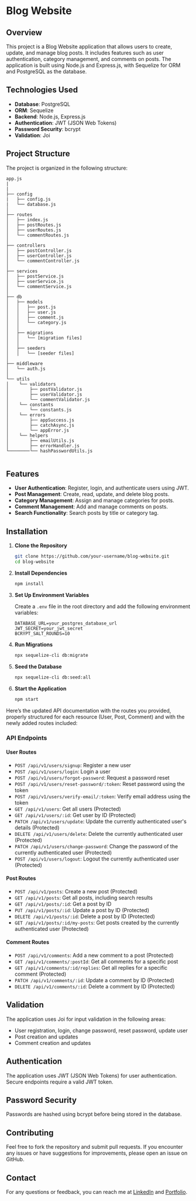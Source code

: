 # Blog Website

## Overview

This project is a Blog Website application that allows users to create, update, and manage blog posts. It includes features such as user authentication, category management, and comments on posts. The application is built using Node.js and Express.js, with Sequelize for ORM and PostgreSQL as the database.

## Technologies Used

- **Database**: PostgreSQL
- **ORM**: Sequelize
- **Backend**: Node.js, Express.js
- **Authentication**: JWT (JSON Web Tokens)
- **Password Security**: bcrypt
- **Validation**: Joi

## Project Structure

The project is organized in the following structure:

```
app.js
|
|
├── config
|   ├── config.js
|   └── database.js
│
├── routes
│   ├── index.js
│   ├── postRoutes.js
│   ├── userRoutes.js
│   └── commentRoutes.js
│
├── controllers
│   ├── postController.js
│   ├── userController.js
│   └── commentController.js
│
├── services
│   ├── postService.js
│   ├── userService.js
│   └── commentService.js
│
├── db
│   ├── models
│   │   ├── post.js
│   │   ├── user.js
│   │   ├── comment.js
│   │   └── category.js
│   │
│   ├── migrations
│   │   └── [migration files]
│   │
│   ├── seeders
│   │   └── [seeder files]
│
├── middleware
│   └── auth.js
│
└── utils
│    └── validators
│        ├── postValidator.js
│        ├── userValidator.js
│        └── commentValidator.js
│    └── constants
│        └── constants.js  
│    └── errors     
│        ├── appSuccess.js
│        ├── catchAsync.js
│        └── appError.js
│    └── helpers
│        ├── emailUtils.js
│        ├── errorHandler.js
└────────└── hashPasswordUtils.js


```

## Features

- **User Authentication**: Register, login, and authenticate users using JWT.
- **Post Management**: Create, read, update, and delete blog posts.
- **Category Management**: Assign and manage categories for posts.
- **Comment Management**: Add and manage comments on posts.
- **Search Functionality**: Search posts by title or category tag.

## Installation

1. **Clone the Repository**

   ```bash
   git clone https://github.com/your-username/blog-website.git
   cd blog-website
   ```

2. **Install Dependencies**

   ```bash
   npm install
   ```

3. **Set Up Environment Variables**

   Create a `.env` file in the root directory and add the following environment variables:

   ```env
   DATABASE_URL=your_postgres_database_url
   JWT_SECRET=your_jwt_secret
   BCRYPT_SALT_ROUNDS=10
   ```

4. **Run Migrations**

   ```bash
   npx sequelize-cli db:migrate
   ```

5. **Seed the Database**

   ```bash
   npx sequelize-cli db:seed:all
   ```

6. **Start the Application**

   ```bash
   npm start
   ```




Here’s the updated API documentation with the routes you provided, properly structured for each resource (User, Post, Comment) and with the newly added routes included:

### API Endpoints

#### User Routes

- `POST /api/v1/users/signup`: Register a new user
- `POST /api/v1/users/login`: Login a user
- `POST /api/v1/users/forgot-password`: Request a password reset
- `POST /api/v1/users/reset-password/:token`: Reset password using the token
- `POST /api/v1/users/verify-email/:token`: Verify email address using the token
- `GET /api/v1/users`: Get all users (Protected)
- `GET /api/v1/users/:id`: Get user by ID (Protected)
- `PATCH /api/v1/users/update`: Update the currently authenticated user's details (Protected)
- `DELETE /api/v1/users/delete`: Delete the currently authenticated user (Protected)
- `PATCH /api/v1/users/change-password`: Change the password of the currently authenticated user (Protected)
- `POST /api/v1/users/logout`: Logout the currently authenticated user (Protected)

#### Post Routes

- `POST /api/v1/posts`: Create a new post (Protected)
- `GET /api/v1/posts`: Get all posts, including search results 
- `GET /api/v1/posts/:id`: Get a post by ID
- `PUT /api/v1/posts/:id`: Update a post by ID (Protected)
- `DELETE /api/v1/posts/:id`: Delete a post by ID (Protected)
- `GET /api/v1/posts/:id/my-posts`: Get posts created by the currently authenticated user (Protected)

#### Comment Routes

- `POST /api/v1/comments`: Add a new comment to a post (Protected)
- `GET /api/v1/comments/:postId`: Get all comments for a specific post
- `GET /api/v1/comments/:id/replies`: Get all replies for a specific comment (Protected)
- `PATCH /api/v1/comments/:id`: Update a comment by ID (Protected)
- `DELETE /api/v1/comments/:id`: Delete a comment by ID (Protected)

## Validation

The application uses Joi for input validation in the following areas:

- User registration, login, change password, reset password, update user
- Post creation and updates
- Comment creation and updates

## Authentication

The application uses JWT (JSON Web Tokens) for user authentication. Secure endpoints require a valid JWT token.

## Password Security

Passwords are hashed using bcrypt before being stored in the database.

## Contributing

Feel free to fork the repository and submit pull requests. If you encounter any issues or have suggestions for improvements, please open an issue on GitHub.

## Contact

For any questions or feedback, you can reach me at [LinkedIn](https://www.linkedin.com/in/connect2abdulaziz) and [Portfolio](https://connect2abdulaziz.github.io/abdulaziz/).


